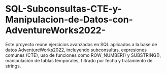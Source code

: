 # SQL-Subconsultas-CTE-y-Manipulacion-de-Datos-con-AdventureWorks2022-
Este proyecto reúne ejercicios avanzados en SQL aplicados a la base de datos AdventureWorks2022, incluyendo subconsultas, expresiones comunes (CTE), uso de funciones como ROW_NUMBER() y SUBSTRING(), manipulación de tablas temporales, filtrado por fecha y tratamiento de strings.
